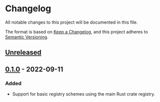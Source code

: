 # Changelog

All notable changes to this project will be documented in this file.

The format is based on [Keep a Changelog](https://keepachangelog.com/en/1.0.0/), and this project adheres to [Semantic Versioning](https://semver.org/spec/v2.0.0.html).

## [Unreleased]

## [0.1.0] - 2022-09-11
### Added
- Support for basic registry schemes using the main Rust crate registry.

[Unreleased]: https://github.com/rye/cargo-list-cache/compare/v0.1.0...HEAD
[0.1.0]: https://github.com/rye/cargo-list-cache/releases/tag/v0.1.0
